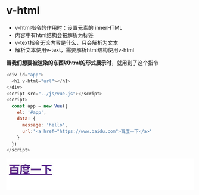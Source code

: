 # v-html

* v-html指令的作用时：设置元素的 innerHTML
* 内容中有html结构会被解析为标签
* v-text指令无论内容是什么，只会解析为文本
* 解析文本使用v-text，需要解析html结构使用v-html


**当我们想要被渲染的东西以html的形式展示时**，就用到了这个指令
```javascript
<div id="app">
  <h1 v-html="url"></h1>
</div>
<script src="../js/vue.js"></script>
<script>
  const app = new Vue({
    el: '#app',
    data: {
      message: 'hello',
      url:'<a href="https://www.baidu.com">百度一下</a>'
    }
  })
</script>
```

![](2022-08-12-17-44-22.png)